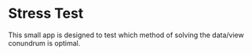 # Stress Test
This small app is designed to test which method of solving the data/view conundrum is optimal.
